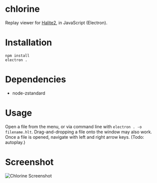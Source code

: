 # chlorine
Replay viewer for [Halite2](https://halite.io/), in JavaScript (Electron).

# Installation
```
npm install
electron .
```

# Dependencies
* node-zstandard

# Usage

Open a file from the menu, or via command line with `electron . -o filename.hlt`. Drag-and-dropping a file onto the window may also work. Once a file is opened, navigate with left and right arrow keys. (Todo: autoplay.)

# Screenshot
![Chlorine Screenshot](https://raw.githubusercontent.com/fohristiwhirl/chlorine/master/screenshot.png)
